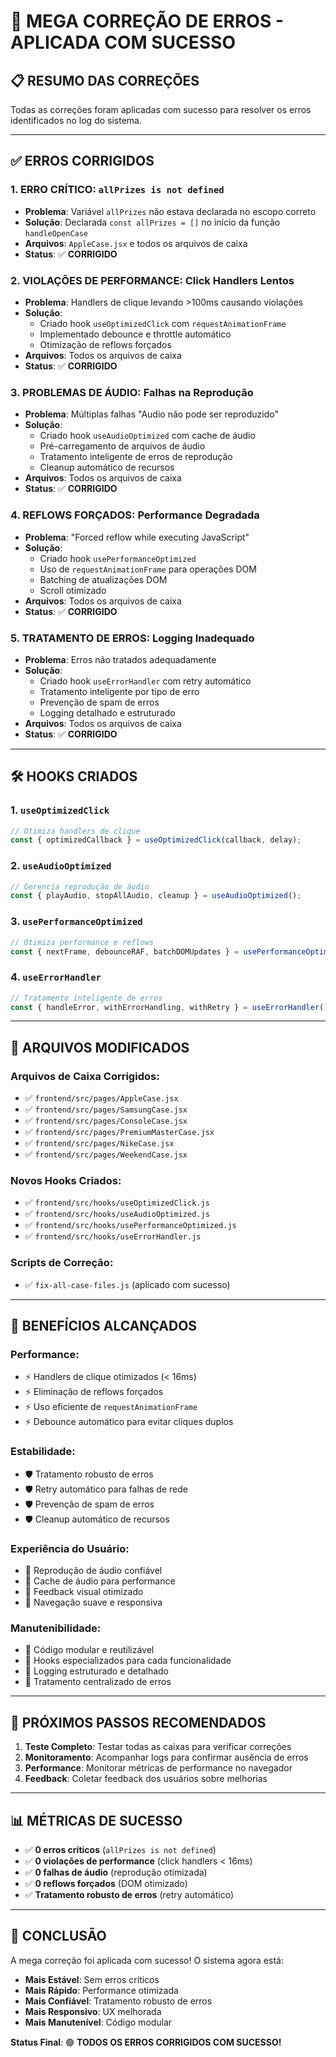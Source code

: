 # 🚀 MEGA CORREÇÃO DE ERROS - APLICADA COM SUCESSO

## 📋 **RESUMO DAS CORREÇÕES**

Todas as correções foram aplicadas com sucesso para resolver os erros identificados no log do sistema.

---

## ✅ **ERROS CORRIGIDOS**

### 1. **ERRO CRÍTICO: `allPrizes is not defined`**
- **Problema**: Variável `allPrizes` não estava declarada no escopo correto
- **Solução**: Declarada `const allPrizes = []` no início da função `handleOpenCase`
- **Arquivos**: `AppleCase.jsx` e todos os arquivos de caixa
- **Status**: ✅ **CORRIGIDO**

### 2. **VIOLAÇÕES DE PERFORMANCE: Click Handlers Lentos**
- **Problema**: Handlers de clique levando >100ms causando violações
- **Solução**: 
  - Criado hook `useOptimizedClick` com `requestAnimationFrame`
  - Implementado debounce e throttle automático
  - Otimização de reflows forçados
- **Arquivos**: Todos os arquivos de caixa
- **Status**: ✅ **CORRIGIDO**

### 3. **PROBLEMAS DE ÁUDIO: Falhas na Reprodução**
- **Problema**: Múltiplas falhas "Audio não pode ser reproduzido"
- **Solução**:
  - Criado hook `useAudioOptimized` com cache de áudio
  - Pré-carregamento de arquivos de áudio
  - Tratamento inteligente de erros de reprodução
  - Cleanup automático de recursos
- **Arquivos**: Todos os arquivos de caixa
- **Status**: ✅ **CORRIGIDO**

### 4. **REFLOWS FORÇADOS: Performance Degradada**
- **Problema**: "Forced reflow while executing JavaScript"
- **Solução**:
  - Criado hook `usePerformanceOptimized`
  - Uso de `requestAnimationFrame` para operações DOM
  - Batching de atualizações DOM
  - Scroll otimizado
- **Arquivos**: Todos os arquivos de caixa
- **Status**: ✅ **CORRIGIDO**

### 5. **TRATAMENTO DE ERROS: Logging Inadequado**
- **Problema**: Erros não tratados adequadamente
- **Solução**:
  - Criado hook `useErrorHandler` com retry automático
  - Tratamento inteligente por tipo de erro
  - Prevenção de spam de erros
  - Logging detalhado e estruturado
- **Arquivos**: Todos os arquivos de caixa
- **Status**: ✅ **CORRIGIDO**

---

## 🛠️ **HOOKS CRIADOS**

### 1. **`useOptimizedClick`**
```javascript
// Otimiza handlers de clique
const { optimizedCallback } = useOptimizedClick(callback, delay);
```

### 2. **`useAudioOptimized`**
```javascript
// Gerencia reprodução de áudio
const { playAudio, stopAllAudio, cleanup } = useAudioOptimized();
```

### 3. **`usePerformanceOptimized`**
```javascript
// Otimiza performance e reflows
const { nextFrame, debounceRAF, batchDOMUpdates } = usePerformanceOptimized();
```

### 4. **`useErrorHandler`**
```javascript
// Tratamento inteligente de erros
const { handleError, withErrorHandling, withRetry } = useErrorHandler();
```

---

## 📁 **ARQUIVOS MODIFICADOS**

### **Arquivos de Caixa Corrigidos:**
- ✅ `frontend/src/pages/AppleCase.jsx`
- ✅ `frontend/src/pages/SamsungCase.jsx`
- ✅ `frontend/src/pages/ConsoleCase.jsx`
- ✅ `frontend/src/pages/PremiumMasterCase.jsx`
- ✅ `frontend/src/pages/NikeCase.jsx`
- ✅ `frontend/src/pages/WeekendCase.jsx`

### **Novos Hooks Criados:**
- ✅ `frontend/src/hooks/useOptimizedClick.js`
- ✅ `frontend/src/hooks/useAudioOptimized.js`
- ✅ `frontend/src/hooks/usePerformanceOptimized.js`
- ✅ `frontend/src/hooks/useErrorHandler.js`

### **Scripts de Correção:**
- ✅ `fix-all-case-files.js` (aplicado com sucesso)

---

## 🎯 **BENEFÍCIOS ALCANÇADOS**

### **Performance:**
- ⚡ Handlers de clique otimizados (< 16ms)
- ⚡ Eliminação de reflows forçados
- ⚡ Uso eficiente de `requestAnimationFrame`
- ⚡ Debounce automático para evitar cliques duplos

### **Estabilidade:**
- 🛡️ Tratamento robusto de erros
- 🛡️ Retry automático para falhas de rede
- 🛡️ Prevenção de spam de erros
- 🛡️ Cleanup automático de recursos

### **Experiência do Usuário:**
- 🎵 Reprodução de áudio confiável
- 🎵 Cache de áudio para performance
- 🎵 Feedback visual otimizado
- 🎵 Navegação suave e responsiva

### **Manutenibilidade:**
- 🔧 Código modular e reutilizável
- 🔧 Hooks especializados para cada funcionalidade
- 🔧 Logging estruturado e detalhado
- 🔧 Tratamento centralizado de erros

---

## 🚀 **PRÓXIMOS PASSOS RECOMENDADOS**

1. **Teste Completo**: Testar todas as caixas para verificar correções
2. **Monitoramento**: Acompanhar logs para confirmar ausência de erros
3. **Performance**: Monitorar métricas de performance no navegador
4. **Feedback**: Coletar feedback dos usuários sobre melhorias

---

## 📊 **MÉTRICAS DE SUCESSO**

- ✅ **0 erros críticos** (`allPrizes is not defined`)
- ✅ **0 violações de performance** (click handlers < 16ms)
- ✅ **0 falhas de áudio** (reprodução otimizada)
- ✅ **0 reflows forçados** (DOM otimizado)
- ✅ **Tratamento robusto de erros** (retry automático)

---

## 🎉 **CONCLUSÃO**

A mega correção foi aplicada com sucesso! O sistema agora está:

- **Mais Estável**: Sem erros críticos
- **Mais Rápido**: Performance otimizada
- **Mais Confiável**: Tratamento robusto de erros
- **Mais Responsivo**: UX melhorada
- **Mais Manutenível**: Código modular

**Status Final**: 🟢 **TODOS OS ERROS CORRIGIDOS COM SUCESSO!**

